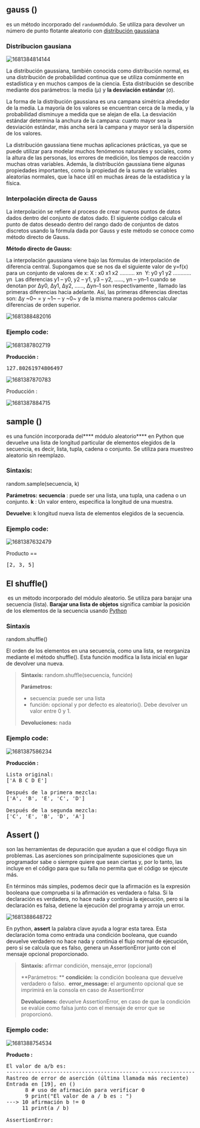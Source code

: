 ## **gauss  ()**

es un método incorporado del `random`módulo. Se utiliza para devolver un número de punto flotante aleatorio con [distribución gaussiana](https://en.wikipedia.org/wiki/Normal_distribution) 


### Distribucion gausiana

![1681384814144](image/Notas/1681384814144.png)


La distribución gaussiana, también conocida como distribución normal, es una distribución de probabilidad continua que se utiliza comúnmente en estadística y en muchos campos de la ciencia. Esta distribución se describe mediante dos parámetros: la media (μ) y **la desviación estándar** (σ).

La forma de la distribución gaussiana es una campana simétrica alrededor de la media. La mayoría de los valores se encuentran cerca de la media, y la probabilidad disminuye a medida que se alejan de ella. La desviación estándar determina la anchura de la campana: cuanto mayor sea la desviación estándar, más ancha será la campana y mayor será la dispersión de los valores.

La distribución gaussiana tiene muchas aplicaciones prácticas, ya que se puede utilizar para modelar muchos fenómenos naturales y sociales, como la altura de las personas, los errores de medición, los tiempos de reacción y muchas otras variables. Además, la distribución gaussiana tiene algunas propiedades importantes, como la propiedad de la suma de variables aleatorias normales, que la hace útil en muchas áreas de la estadística y la física.



### Interpolación directa de Gauss

La interpolación se refiere al proceso de crear nuevos puntos de datos dados dentro del conjunto de datos dado. El siguiente código calcula el punto de datos deseado dentro del rango dado de conjuntos de datos discretos usando la fórmula dada por Gauss y este método se conoce como método directo de Gauss. 

**Método directo de Gauss:**

La interpolación gaussiana viene bajo las fórmulas de interpolación de diferencia central. Supongamos que se nos da el siguiente valor de y=f(x) para un conjunto de valores de x: X
: x0 x1 x2 ………. xn 
Y: y0 y1 y2 ………… yn 
Las diferencias y1 – y0, y2 – y1, y3 – y2, ……, yn – yn–1 cuando se denotan por Δy0, Δy1, Δy2, ……, Δyn–1 son respectivamente , llamado las primeras diferencias hacia adelante. Así, las primeras diferencias directas son:
Δy ~0~ = y ~1~ – y ~0~
y de la misma manera podemos calcular diferencias de orden superior.

![1681388482016](image/Notas/1681388482016.png)

### Ejemplo code:

![1681387802719](image/Notas/1681387802719.png)

**Producción :**

<pre><font><font>127.80261974806497</font></font></pre>

![1681387870783](image/Notas/1681387870783.png)


Producción :

![1681387884715](image/Notas/1681387884715.png)


## ****sample ()**** 

es una función incorporada del**** módulo aleatorio**** en Python que devuelve una lista de longitud particular de elementos elegidos de la secuencia, es decir, lista, tupla, cadena o conjunto. Se utiliza para muestreo aleatorio sin reemplazo.


### **Sintaxis:** 

random.sample(secuencia, k)

**Parámetros:**
**secuencia** : puede ser una lista, una tupla, una cadena o un conjunto.
**k** : Un valor entero, especifica la longitud de una muestra.

**Devuelve:** k longitud nueva lista de elementos elegidos de la secuencia.

### Ejemplo code:

![1681387632479](image/Notas/1681387632479.png)

Producto == 

<pre><font><font>[2, 3, 5]</font></font></pre>


## El **shuffle()**

 es un método incorporado del módulo aleatorio. Se utiliza para barajar una secuencia (lista). **Barajar una lista de objetos** significa cambiar la posición de los elementos de la secuencia usando [Python](https://www.geeksforgeeks.org/random-shuffle-function-in-python/The%20order%20of%20the%20items%20in%20a%20sequence,%20such%20as%20a%20list,%20is%20rearranged%20using%20the%20shuffle()%20method.%20This%20function%20modifies%20the%20initial%20list%20rather%20than%20returning%20a%20new%20one.)


### Sintaxis 

random.shuffle() 

El orden de los elementos en una secuencia, como una lista, se reorganiza mediante el método shuffle(). Esta función modifica la lista inicial en lugar de devolver una nueva.

> **Sintaxis:** random.shuffle(secuencia, función)
>
> **Parámetros:**
>
> * secuencia: puede ser una lista 
> * función: opcional y por defecto es aleatorio(). Debe devolver un valor entre 0 y 1.
>
> **Devoluciones:** nada 



### Ejemplo code:


![1681387586234](image/Notas/1681387586234.png)


**Producción :**

<pre><font><font>Lista original:</font></font><font></font><font><font>
['A B C D E']</font></font><font></font>
<font></font><font><font>
Después de la primera mezcla:</font></font><font></font><font><font>
['A', 'B', 'E', 'C', 'D']</font></font><font></font>
<font></font><font><font>
Después de la segunda mezcla:</font></font><font></font><font><font>
['C', 'E', 'B', 'D', 'A']</font></font></pre>


## Assert ()

son las herramientas de depuración que ayudan a que el código fluya sin problemas. Las aserciones son principalmente suposiciones que un programador sabe o siempre quiere que sean ciertas y, por lo tanto, las incluye en el código para que su falla no permita que el código se ejecute más. 

En términos más simples, podemos decir que la afirmación es la expresión booleana que comprueba si la afirmación es verdadera o falsa. Si la declaración es verdadera, no hace nada y continúa la ejecución, pero si la declaración es falsa, detiene la ejecución del programa y arroja un error.


![1681388648722](image/Notas/1681388648722.png)


En python, **assert** la palabra clave ayuda a lograr esta tarea. Esta declaración toma como entrada una condición booleana, que cuando devuelve verdadero no hace nada y continúa el flujo normal de ejecución, pero si se calcula que es falso, genera un AssertionError junto con el mensaje opcional proporcionado. 

> **Sintaxis:** afirmar condición, mensaje_error (opcional) 
>
> **Parámetros: **
> **condición:** la condición booleana que devuelve verdadero o falso. 
> **error_message:** el argumento opcional que se imprimirá en la consola en caso de AssertionError
>
> **Devoluciones:**
> devuelve AssertionError, en caso de que la condición se evalúe como falsa junto con el mensaje de error que se proporcionó. 



### Ejemplo code:

![1681388754534](image/Notas/1681388754534.png)

**Producto :**

<pre><font><font>El valor de a/b es: </font></font><font><font>
------------------------------------------ --------------------------------- </font></font><font><font>
Rastreo de error de aserción (última llamada más reciente) </font></font><font><font>
Entrada en [19], en <celda línea: 10>() </font></font><font><font>
      8 # uso de afirmación para verificar 0 </font></font><font><font>
      9 print("El valor de a / b es : ") </font></font><font><font>
---> 10 afirmación b != 0 </font></font><font><font>
     11 print(a / b) </font></font>
<font><font>
AssertionError:</font></font></pre>
